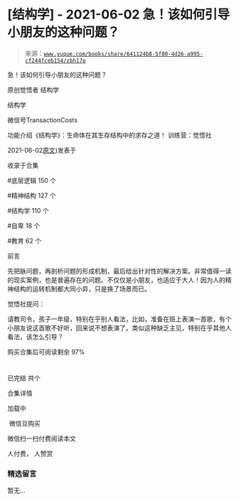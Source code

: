 # [结构学] - 2021-06-02 急！该如何引导小朋友的这种问题？

> 来源：[`www.yuque.com/books/share/641124b8-5f80-4d26-a995-cf244fceb154/zbh17p`](https://www.yuque.com/books/share/641124b8-5f80-4d26-a995-cf244fceb154/zbh17p)



急！该如何引导小朋友的这种问题？ 

原创觉悟者 结构学 

结构学 

微信号TransactionCosts 

功能介绍《结构学》：生命体在其生存结构中的求存之道！ 训练营：觉悟社 

2021-06-02[原文](https://mp.weixin.qq.com/s?__biz=MzIzMDYwOTM0Mg==&mid=2247485765&idx=1&sn=484dfcac75988fc41c1cc24c61986672&chksm=e8b19194dfc618829ee497890ec7e6e9eaaf0ab09472d2a8fae77940f45a093787e05feb2e12#rd))发表于 

收录于合集 

#底层逻辑 150 个 

#精神结构 127 个 

#结构学 110 个 

#自卑 18 个 

#教育 62 个 

前言 

先把脉问题，再剖析问题的形成机制，最后给出针对性的解决方案。非常值得一读的现实案例，也是普遍存在的问题。不仅仅是小朋友，也适应于大人！因为人的精神结构的运转机制都大同小异，只是换了场景而已。 

觉悟社提问： 

请教司令，孩子一年级，特别在乎别人看法，比如，准备在班上表演一首歌，有个小朋友说这首歌不好听，回来说不想表演了。类似这种缺乏主见，特别在乎其他人看法，该怎么引导？ 

购买合集后可阅读剩余 97% 

# 

已完结 共个 

合集详情 

加载中 

 微信豆购买 

微信扫一扫付费阅读本文 

人付费， 人赞赏 

### 精选留言 

暂无...
